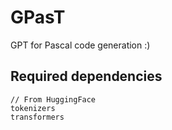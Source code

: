 # GPasT
GPT for Pascal code generation :)

## Required dependencies
```
// From HuggingFace
tokenizers
transformers 
```